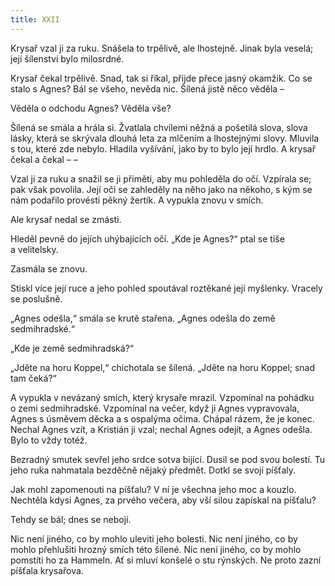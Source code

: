 ```yaml
---
title: XXII
---
```


  

Krysař vzal ji za ruku. Snášela to trpělivě, ale lhostejně. Jinak byla veselá; její šílenství bylo milosrdné.

Krysař čekal trpělivě. Snad, tak si říkal, přijde přece jasný okamžik. Co se stalo s Agnes? Bál se všeho, nevěda nic. Šílená jistě něco věděla –

Věděla o odchodu Agnes? Věděla vše?

Šílená se smála a hrála si. Žvatlala chvílemi něžná a pošetilá slova, slova lásky, která se skrývala dlouhá leta za mlčením a lhostejnými slovy. Mluvila s tou, které zde nebylo. Hladila vyšívání, jako by to bylo její hrdlo. A krysař čekal a čekal – –

Vzal ji za ruku a snažil se ji přiměti, aby mu pohleděla do očí. Vzpírala se; pak však povolila. Její oči se zahleděly na něho jako na někoho, s kým se nám podařilo provésti pěkný žertík. A vypukla znovu v smích.

Ale krysař nedal se zmásti.

Hleděl pevně do jejích uhýbajících očí. „Kde je Agnes?“ ptal se tiše a velitelsky.

Zasmála se znovu.

Stiskl více její ruce a jeho pohled spoutával roztěkané její myšlenky. Vracely se poslušně.

„Agnes odešla,“ smála se krutě stařena. „Agnes odešla do země sedmihradské.“

„Kde je země sedmihradská?“

„Jděte na horu Koppel,“ chichotala se šílená. „Jděte na horu Kop­pel; snad tam čeká?“

A vypukla v nevázaný smích, který krysaře mrazil. Vzpomínal na pohádku o zemi sedmihradské. Vzpomínal na večer, když ji Agnes vypravovala, Agnes s úsměvem děcka a s ospalýma očima. Chápal rázem, že je konec. Nechal Agnes vzít, a Kristián ji vzal; nechal Agnes odejít, a Agnes odešla. Bylo to vždy totéž.

Bezradný smutek sevřel jeho srdce sotva bijící. Dusil se pod svou bolestí. Tu jeho ruka nahmatala bezděčně nějaký předmět. Dotkl se svojí píšťaly.

Jak mohl zapomenouti na píšťalu? V ní je všechna jeho moc a kouzlo. Nechtěla kdysi Agnes, za prvého večera, aby vší silou zapískal na píšťalu?

Tehdy se bál; dnes se nebojí.

Nic není jiného, co by mohlo uleviti jeho bolesti. Nic není jiného, co by mohlo přehlušiti hrozný smích této šílené. Nic není jiného, co by mohlo pomstíti ho za Hammeln. Ať si mluví konšelé o stu rýnských. Ne proto zazní píšťala krysařova.
